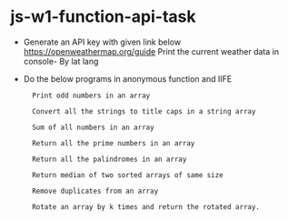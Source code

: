 # js-w1-function-api-task

- Generate an API key with given link below https://openweathermap.org/guide Print the current weather data in console- By lat lang 

- Do the below programs in anonymous function and IIFE

        Print odd numbers in an array 

        Convert all the strings to title caps in a string array 

        Sum of all numbers in an array 

        Return all the prime numbers in an array 

        Return all the palindromes in an array 

        Return median of two sorted arrays of same size 

        Remove duplicates from an array 

        Rotate an array by k times and return the rotated array.
